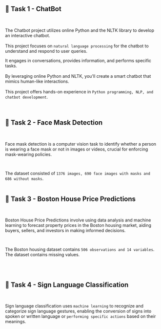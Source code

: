 
## 📌 Task 1 - ChatBot
<br>

The Chatbot project utilizes online Python and the NLTK library to develop an interactive chatbot.<br><br> This project focuses on `natural language processing` for the chatbot to understand and respond to user queries.<br>


It engages in conversations, provides information, and performs specific tasks.<br><br>
By leveraging online Python and NLTK, you'll create a smart chatbot that mimics human-like interactions.<br><br>
This project offers hands-on experience in `Python programming, NLP, and chatbot development`.<br>
<br><br>


## 📌 Task 2 - Face Mask Detection
<br>

Face mask detection is a computer vision task to identify whether a person is wearing a face mask or not in images or videos, crucial for enforcing mask-wearing policies. 

<br>

The dataset consisted of `1376 images, 690 face images with masks and 686 without masks`. 
<br><br>

## 📌 Task 3 - Boston House Price Predictions
<br>

Boston House Price Predictions involve using data analysis and machine learning to forecast property prices in the Boston housing market, aiding buyers, sellers, and investors in making informed decisions.

<br>

The Boston housing dataset contains `506 observations and 14 variables`. The dataset contains missing values.


<br><br>

## 📌 Task 4 - Sign Language Classification

<br>

Sign language classification uses `machine learning` to recognize and categorize sign language gestures, 
enabling the conversion of signs into spoken or written language or `performing specific actions` based on their meanings.


<br><br>
